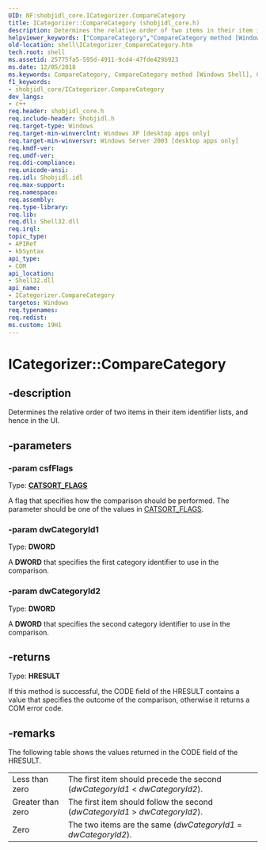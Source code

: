 ```yaml
---
UID: NF:shobjidl_core.ICategorizer.CompareCategory
title: ICategorizer::CompareCategory (shobjidl_core.h)
description: Determines the relative order of two items in their item identifier lists, and hence in the UI.helpviewer_keywords: ["CompareCategory","CompareCategory method [Windows Shell]","CompareCategory method [Windows Shell]","ICategorizer interface","ICategorizer interface [Windows Shell]","CompareCategory method","ICategorizer.CompareCategory","ICategorizer::CompareCategory","inet_ICategorizer_CompareCategory","shell.ICategorizer_CompareCategory","shobjidl_core/ICategorizer::CompareCategory"]
old-location: shell\ICategorizer_CompareCategory.htm
tech.root: shell
ms.assetid: 25775fa5-595d-4911-9cd4-47fde429b923
ms.date: 12/05/2018
ms.keywords: CompareCategory, CompareCategory method [Windows Shell], CompareCategory method [Windows Shell],ICategorizer interface, ICategorizer interface [Windows Shell],CompareCategory method, ICategorizer.CompareCategory, ICategorizer::CompareCategory, inet_ICategorizer_CompareCategory, shell.ICategorizer_CompareCategory, shobjidl_core/ICategorizer::CompareCategory
f1_keywords:
- shobjidl_core/ICategorizer.CompareCategory
dev_langs:
- c++
req.header: shobjidl_core.h
req.include-header: Shobjidl.h
req.target-type: Windows
req.target-min-winverclnt: Windows XP [desktop apps only]
req.target-min-winversvr: Windows Server 2003 [desktop apps only]
req.kmdf-ver: 
req.umdf-ver: 
req.ddi-compliance: 
req.unicode-ansi: 
req.idl: Shobjidl.idl
req.max-support: 
req.namespace: 
req.assembly: 
req.type-library: 
req.lib: 
req.dll: Shell32.dll
req.irql: 
topic_type:
- APIRef
- kbSyntax
api_type:
- COM
api_location:
- Shell32.dll
api_name:
- ICategorizer.CompareCategory
targetos: Windows
req.typenames: 
req.redist: 
ms.custom: 19H1
---
```


# ICategorizer::CompareCategory


## -description


Determines the relative order of two items in their item identifier lists, and hence in the UI.


## -parameters




### -param csfFlags

Type: <b><a href="https://docs.microsoft.com/windows/desktop/api/shobjidl_core/ne-shobjidl_core-catsort_flags">CATSORT_FLAGS</a></b>

A flag that specifies how the comparison should be performed. The parameter should be one of the values in <a href="https://docs.microsoft.com/windows/desktop/api/shobjidl_core/ne-shobjidl_core-catsort_flags">CATSORT_FLAGS</a>.


### -param dwCategoryId1

Type: <b>DWORD</b>

A <b>DWORD</b> that specifies the first category identifier to use in the comparison.


### -param dwCategoryId2

Type: <b>DWORD</b>

A <b>DWORD</b> that specifies the second category identifier to use in the comparison.


## -returns



Type: <b>HRESULT</b>

If this method is successful, the CODE field of the HRESULT contains a value that specifies the outcome of the comparison, otherwise it returns a COM error code.




## -remarks



The following table shows the values returned in the CODE field of the HRESULT.

    			


<table class="clsStd">
<tr>
<td>Less than zero </td>
<td>The first item should precede the second (<i>dwCategoryId1</i> &lt; <i>dwCategoryId2</i>).</td>
</tr>
<tr>
<td>Greater than zero </td>
<td>The first item should follow the second (<i>dwCategoryId1</i> &gt; <i>dwCategoryId2</i>).</td>
</tr>
<tr>
<td>Zero </td>
<td>The two items are the same (<i>dwCategoryId1</i> = <i>dwCategoryId2</i>).</td>
</tr>
</table>
 






